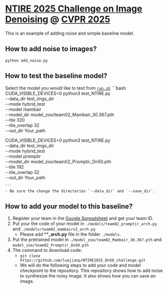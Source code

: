 # [NTIRE 2025 Challenge on Image Denoising](https://cvlai.net/ntire/2025/) @ [CVPR 2025](https://cvpr.thecvf.com/)

This is an example of adding noise and simple baseline model.

## How to add noise to images?
`
python add_noise.py
`

## How to test the baseline model?


Select the model you would like to test from [`run.sh`](./run.sh)
    ```bash
CUDA_VISIBLE_DEVICES=0 python3 test_NTIRE.py \
    --data_dir test_imgs_dir \
    --mode hybrid_test \
    --model mambair \
    --model_dir model_zoo/team02_Mambair_30.367.pth \
    --tile 320 \
    --tile_overlap 32 \
    --out_dir Your_path 

CUDA_VISIBLE_DEVICES=0 python3 test_NTIRE.py \
    --data_dir test_imgs_dir\
    --mode hybrid_test \
    --model promptir \
    --model_dir model_zoo/team02_Promptir_Dn50.pth \
    --tile 192 \
    --tile_overlap 32 \
    --out_dir Your_path


    ```
    - Be sure the change the directories `--data_dir` and `--save_dir`.
   
## How to add your model to this baseline?
1. Register your team in the [Google Spreadsheet](https://docs.google.com/spreadsheets/d/1XVa8LIaAURYpPvMf7i-_Yqlzh-JsboG0hvcnp-oI9rs/edit?usp=sharing) and get your team ID.
2. Put your the code of your model in `./models/team02_promptir_arch.py` and `./models/team02_mambairv2_arch.py`
   - Please add ****_arch.py** file in the folder `./models`. 
3. Put the pretrained model in `./model_zoo/team02_Mambair_30.367.pth` and `model_zoo/team02_Promptir_Dn50.pth`
4. The command to download code:
   - `git clone https://github.com/luojianp/NTIRE2025_Dn50_challenge.git`
   - We will do the following steps to add your code and model checkpoint to the repository.
This repository shows how to add noise to synthesize the noisy image. It also shows how you can save an image.

